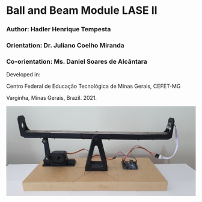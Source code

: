 # Ball and Beam Module LASE II

### Author: Hadler Henrique Tempesta
### Orientation: Dr. Juliano Coelho Miranda
### Co-orientation: Ms. Daniel Soares de Alcântara


Developed in: 

Centro Federal de Educação Tecnológica de Minas Gerais, CEFET-MG

Varginha, Minas Gerais, Brazil. 2021.


![](https://github.com/HadlerHT/BallAndBeam/blob/Images/BallAndBeamLASEII.jpg)
